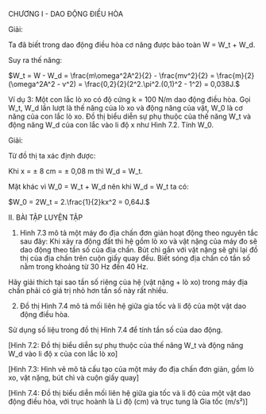 CHƯƠNG I - DAO ĐỘNG ĐIỀU HÒA

Giải:

Ta đã biết trong dao động điều hòa cơ năng được bảo toàn W = W_t + W_d.

Suy ra thế năng:

$W_t = W - W_d = \frac{m\omega^2A^2}{2} - \frac{mv^2}{2} = \frac{m}{2}(\omega^2A^2 - v^2) = \frac{0,2}{2}(2^2.\pi^2.(0,1)^2 - 1^2) = 0,038J.$

Ví dụ 3: Một con lắc lò xo có độ cứng k = 100 N/m
dao động điều hòa. Gọi W_t, W_d lần lượt là thế năng
của lò xo và động năng của vật, W_0 là cơ năng của
con lắc lò xo. Đồ thị biểu diễn sự phụ thuộc của thế
năng W_t và động năng W_d của con lắc vào li độ x như
Hình 7.2. Tính W_0.

Giải:

Từ đồ thị ta xác định được:

Khi x = ± 8 cm = ± 0,08 m thì W_d = W_t.

Mặt khác vì W_0 = W_t + W_d nên khi W_d = W_t ta có:

$W_0 = 2W_t = 2.\frac{1}{2}kx^2 = 0,64J.$

II. BÀI TẬP LUYỆN TẬP

1. Hình 7.3 mô tả một máy đo địa chấn đơn
giản hoạt động theo nguyên tắc sau đây:
Khi xảy ra động đất thì hệ gồm lò xo và
vật nặng của máy đo sẽ dao động theo
tần số của địa chấn. Bút chì gắn với vật
nặng sẽ ghi lại đồ thị của địa chấn trên
cuộn giấy quay đều. Biết sóng địa chấn
có tần số nằm trong khoảng từ 30 Hz
đến 40 Hz.

Hãy giải thích tại sao tần số riêng của
hệ (vật nặng + lò xo) trong máy địa
chấn phải có giá trị nhỏ hơn tần số này
rất nhiều.

2. Đồ thị Hình 7.4 mô tả mối liên hệ giữa
gia tốc và li độ của một vật dao động
điều hòa.

Sử dụng số liệu trong đồ thị Hình 7.4 để
tính tần số của dao động.

[Hình 7.2: Đồ thị biểu diễn sự phụ thuộc của thế năng W_t và động năng W_d vào li độ x của con lắc lò xo]

[Hình 7.3: Hình vẽ mô tả cấu tạo của một máy đo địa chấn đơn giản, gồm lò xo, vật nặng, bút chì và cuộn giấy quay]

[Hình 7.4: Đồ thị biểu diễn mối liên hệ giữa gia tốc và li độ của một vật dao động điều hòa, với trục hoành là Li độ (cm) và trục tung là Gia tốc (m/s²)]